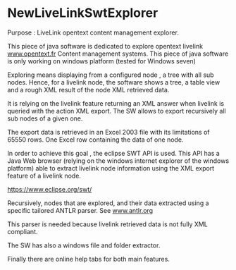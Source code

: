 # NewLiveLinkSwtExplorer
Purpose :
LiveLink opentext content management explorer.

This piece of java software is dedicated to explore opentext livelink
www.opentext.fr 
Content management systems.
This piece of java software is only working on windows platform (tested for Windows seven)

Exploring means displaying from a configured node , a tree with all sub nodes.
Hence, for a livelink node, the software shows a tree, a table view and a rough XML result of the node XML retrieved data.

It is relying on the livelink feature returning an XML answer when livelink is queried with the action XML export.
The SW allows to export recursively all sub nodes of a given one.

The export data is retrieved in an Excel 2003 file with its limitations of 65550 rows.
One Excel row containing the data of one node.

In order to achieve this goal , the eclipse SWT API is used.
This API has a Java Web browser (relying on the windows internet explorer of the windows platform) able to extract livelink node information using the XML export feature of a livelink node.

https://www.eclipse.org/swt/

Recursively, nodes that are explored, and their data extracted using a specific tailored ANTLR parser.
See www.antlr.org

This parser is needed because livelink retrieved data is not fully XML compliant.

The SW has also a windows file and folder extractor.

Finally there are online help tabs for both main features.
